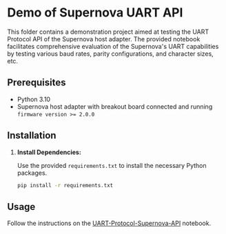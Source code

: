 # Demo of Supernova UART API

This folder contains a demonstration project aimed at testing the UART Protocol API of the Supernova host adapter. The provided notebook facilitates comprehensive evaluation of the Supernova's UART capabilities by testing various baud rates, parity configurations, and character sizes, etc.

## Prerequisites

- Python 3.10
- Supernova host adapter with breakout board connected and running `firmware version >= 2.0.0`

## Installation

1. **Install Dependencies:**

   Use the provided `requirements.txt` to install the necessary Python packages.

   ```bash
   pip install -r requirements.txt
   ```

## Usage

Follow the instructions on the [UART-Protocol-Supernova-API](UART-Protocol-Supernova-API.ipynb) notebook.